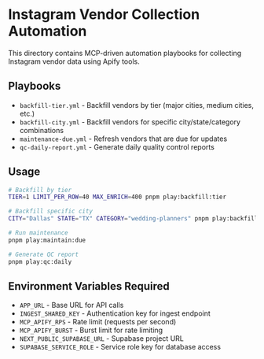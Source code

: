 # Instagram Vendor Collection Automation

This directory contains MCP-driven automation playbooks for collecting Instagram vendor data using Apify tools.

## Playbooks

- `backfill-tier.yml` - Backfill vendors by tier (major cities, medium cities, etc.)
- `backfill-city.yml` - Backfill vendors for specific city/state/category combinations
- `maintenance-due.yml` - Refresh vendors that are due for updates
- `qc-daily-report.yml` - Generate daily quality control reports

## Usage

```bash
# Backfill by tier
TIER=1 LIMIT_PER_ROW=40 MAX_ENRICH=400 pnpm play:backfill:tier

# Backfill specific city
CITY="Dallas" STATE="TX" CATEGORY="wedding-planners" pnpm play:backfill:city

# Run maintenance 
pnpm play:maintain:due

# Generate QC report
pnpm play:qc:daily
```

## Environment Variables Required

- `APP_URL` - Base URL for API calls
- `INGEST_SHARED_KEY` - Authentication key for ingest endpoint
- `MCP_APIFY_RPS` - Rate limit (requests per second)
- `MCP_APIFY_BURST` - Burst limit for rate limiting
- `NEXT_PUBLIC_SUPABASE_URL` - Supabase project URL
- `SUPABASE_SERVICE_ROLE` - Service role key for database access
